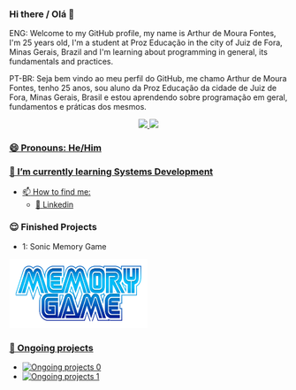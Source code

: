 ### Hi there / Olá 👋

ENG: Welcome to my GitHub profile, my name is Arthur de Moura Fontes, I'm 25 years old, I'm a student at Proz Educação in the city of Juiz de Fora, Minas Gerais, Brazil and I'm learning about programming in general, its fundamentals and practices.

PT-BR: Seja bem vindo ao meu perfil do GitHub, me chamo Arthur de Moura Fontes, tenho 25 anos, sou aluno da Proz Educação da cidade de Juiz de Fora, Minas Gerais, Brasil e estou aprendendo sobre programação em geral, fundamentos e práticas dos mesmos.

<div align="center">
  <a href="https://github.com/ArthurFontes762">
  <img height="180em" src="https://github-readme-stats.vercel.app/api?username=ArthurFontes762&show_icons=true&theme=tokyonight&include_all_commits=true&count_private=true"/>
  <img height="180em" src="https://github-readme-stats.vercel.app/api/top-langs/?username=ArthurFontes762&layout=compact&langs_count=7&theme=tokyonight"/>
</div>


### 😄 Pronouns: He/Him
### 🌱 I’m currently learning Systems Development

- :mailbox: How to find me:
  - :office: [Linkedin](linkedin.com/in/arthur-de-moura-fontes/)
 
### 😌 Finished Projects

- 1: Sonic Memory Game
<p align="left"><a target="_blank" href="https://arthurfontes762.github.io/Sonic-Memory-Game-JavaScript-2024_08_29/"><img src="Sonic Memory Game.png" height="125" width="250" alt="Sonic Memory Game">

### 🤔 Ongoing projects

- <a target="_blank" href="https://github.com/ArthurFontes762/ShiandeGames-Moralizadas"><img src="https://github.com/ArthurFontes762/ShiandeGames-Moralizadas" alt="Ongoing projects 0">
- <a target="_blank" href="https://github.com/BrunoDG/Moralizada_ShiandeGames"><img src="https://github.com/BrunoDG/Moralizada_ShiandeGames" alt="Ongoing projects 1">

<!--
**ArthurFontes762/ArthurFontes762** is a ✨ _special_ ✨ repository because its `README.md` (this file) appears on your GitHub profile.

Here are some ideas to get you started:

- 🔭 I’m currently working on ...
- 🌱 I’m currently learning ...
- 👯 I’m looking to collaborate on ...
- 🤔 I’m looking for help with ...
- 💬 Ask me about ...
- 📫 How to reach me: ...
- 😄 Pronouns: ...
- ⚡ Fun fact: ...
-->
